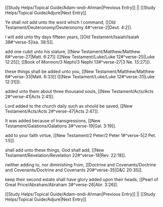 [[Study Helps/Topical Guide/Adam-ondi-Ahman|Previous Entry]]  ||  [[Study Helps/Topical Guide/Adjure|Next Entry]]

 Ye shall not add unto the word which I command, [[Old Testament/Deuteronomy/Deuteronomy 4#^verse-2|Deut. 4:2]].

 I will add unto thy days fifteen years, [[Old Testament/Isaiah/Isaiah 38#^verse-5|Isa. 38:5]].

 add one cubit unto his stature, [[New Testament/Matthew/Matthew 6#^verse-27|Matt. 6:27]] ([[New Testament/Luke/Luke 12#^verse-25|Luke 12:25]]; [[Book of Mormon/3 Nephi/3 Nephi 13#^verse-27|3 Ne. 13:27]]).

 these things shall be added unto you, [[New Testament/Matthew/Matthew 6#^verse-33|Matt. 6:33]] ([[New Testament/Luke/Luke 12#^verse-31|Luke 12:31]]).

 added unto them about three thousand souls, [[New Testament/Acts/Acts 2#^verse-41|Acts 2:41]].

 Lord added to the church daily such as should be saved, [[New Testament/Acts/Acts 2#^verse-47|Acts 2:47]].

 It was added because of transgressions, [[New Testament/Galations/Galations 3#^verse-19|Gal. 3:19]].

 add to your faith virtue, [[New Testament/2 Peter/2 Peter 1#^verse-5|2 Pet. 1:5]].

 shall add unto these things, God shall add, [[New Testament/Revelation/Revelation 22#^verse-18|Rev. 22:18]].

 neither adding to, nor diminishing from, [[Doctrine and Covenants/Doctrine and Covenants/Doctrine and Covenants 20#^verse-35|D&C 20:35]].

 keep their second estate shall have glory added upon their heads, [[Pearl of Great Price/Abraham/Abraham 3#^verse-26|Abr. 3:26]].

[[Study Helps/Topical Guide/Adam-ondi-Ahman|Previous Entry]]  ||  [[Study Helps/Topical Guide/Adjure|Next Entry]]